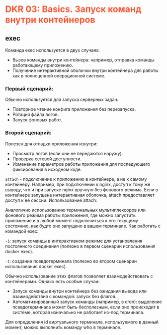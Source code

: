 # <span style="color: #FF5733;"> DKR 03: Basics. Запуск команд внутри контейнеров  </span>

## exec

Команда exec используется в двух случаях:

- Вызов команды внутри контейнера: например, отправка команды работающему приложению.
- Получение интерактивной оболочки внутри контейнера для работы как в полноценной операционной системе.

### Первый сценарий:

Обычно используется для запуска серверных задач:
- Повторное чтение конфига приложения без перезапуска.
- Ротация файла логов.
- Запуск фоновых работ.

### Второй сценарий:

Полезен для отладки приложения изнутри:

- Просмотр логов (если они не передаются наружу).
- Проверка сетевой доступности.
- Изменение параметров работы приложения для последующего фиксирования в исходном коде.

`attach` - подключение к приложению в контейнере, а не к самому контейнеру. Например, при подключении к nginx, доступ к тому же выводу, что и при запуске nginx вручную без фонового режима. Если в контейнере запущена интерактивная оболочка, attach предоставляет доступ к её сессии.
Использование attach:

Аналогично использованию терминальных мультиплексоров или фонового режима работы приложения, где можно запустить приложение и в любой момент подключиться к его текущему состоянию, как будто оно запущено в вашем терминале.
Как работать с командой exec:

`-i`: запуск команды в интерактивном режиме для установления постоянного соединения (полезно в первом сценарии использования docker exec).

`-t`: создание псевдотерминала (полезно во втором сценарии использования docker exec).

Обычно использование этих флагов позволяет взаимодействовать с контейнерами. Однако есть особые случаи:

- Запуск команды внутри контейнера без ожидания вывода или взаимодействия с командой: запуск без флагов.
- Автоматизированный запуск команды (например, в cron): выделение псевдотерминала может быть бесполезным, если оно происходит в системе, которая изначально не работает из-под терминала.

Для определения id виртуального терминала, используемого в данный момент, можно выполнить команду who в терминале.